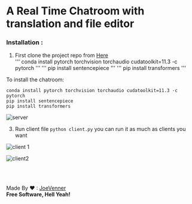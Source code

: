  
# A Real Time Chatroom with translation and file editor

### Installation : 

 1. First clone the project repo from [Here](https://github.com/joeVenner/Python-Chat-Gui-App) <br>
'''
conda install pytorch torchvision torchaudio cudatoolkit=11.3 -c pytorch
'''
'''
pip install sentencepiece
'''
'''
pip install transformers
'''


To install the chatroom:
```
conda install pytorch torchvision torchaudio cudatoolkit=11.3 -c pytorch
pip install sentencepiece
pip install transformers
```
    
![server](https://i.ibb.co/kSkn8jS/server.png)
 
 3. Run client file  `python client.py` you can run it as much as clients you want
	
![client 1](https://i.ibb.co/y8MwTwL/cl3.png)

![client2](https://i.ibb.co/MNhHMsv/client2.png)


<br><br>

Made By ❤ : [JoeVenner](mailto:ylafrimi@gmail.com)<br>
**Free Software, Hell Yeah!**

  

	 

  

